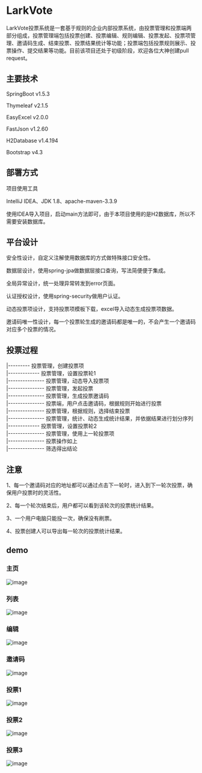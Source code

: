 # LarkVote
LarkVote投票系统是一套基于规则的企业内部投票系统，由投票管理和投票端两部分组成，投票管理端包括投票创建、投票编辑、规则编辑、投票发起、投票项管理、邀请码生成、结束投票、投票结果统计等功能；投票端包括投票规则展示、投票操作、提交结果等功能。目前该项目还处于初级阶段，欢迎各位大神创建pull request。

## 主要技术
SpringBoot v1.5.3

Thymeleaf v2.1.5

EasyExcel v2.0.0

FastJson v1.2.60

H2Database v1.4.194 

Bootstrap v4.3

## 部署方式
项目使用工具

IntelliJ IDEA、JDK 1.8、apache-maven-3.3.9

使用IDEA导入项目，启动main方法即可，由于本项目使用的是H2数据库，所以不需要安装数据库。
## 平台设计
安全性设计，自定义注解使用数据库的方式做特殊接口安全性。

数据层设计，使用spring-jpa做数据层接口查询，写法简便便于集成。

全局异常设计，统一处理异常转发到error页面。

认证授权设计，使用spring-security做用户认证。

动态投票项设计，支持投票项模板下载，excel导入动态生成投票项数据。

邀请码唯一性设计，每一个投票轮生成的邀请码都是唯一的，不会产生一个邀请码对应多个投票的情况。

## 投票过程

|--------- 投票管理，创建投票项  
|------------- 投票管理，设置投票轮1  
|--------------- 投票管理，动态导入投票项  
|--------------- 投票管理，发起投票  
|--------------- 投票管理，生成投票邀请码  
|--------------- 投票端，用户点击邀请码，根据规则开始进行投票  
|--------------- 投票管理，根据规则，选择结束投票  
|--------------- 投票管理，统计、动态生成统计结果，并依据结果进行划分序列  
|------------- 投票管理，设置投票轮2  
|--------------- 投票管理，使用上一轮投票项  
|--------------- 投票操作如上  
|--------------- 筛选得出结论  

## 注意

1、每一个邀请码对应的地址都可以通过点击下一轮时，进入到下一轮次投票，确保用户投票时的灵活性。

2、每一个轮次结束后，用户都可以看到该轮次的投票统计结果。

3、一个用户电脑只能投一次，确保没有刷票。

4、投票创建人可以导出每一轮次的投票统计结果。

## demo
### 主页
![image](https://raw.githubusercontent.com/hollykunge/Votes/master/img/home.png)
### 列表
![image](https://raw.githubusercontent.com/hollykunge/Votes/master/img/list.png)
### 编辑
![image](https://raw.githubusercontent.com/hollykunge/Votes/master/img/edit.png)
### 邀请码
![image](https://raw.githubusercontent.com/hollykunge/Votes/master/img/code.png)
### 投票1
![image](https://raw.githubusercontent.com/hollykunge/Votes/master/img/vote1.png)
### 投票2
![image](https://raw.githubusercontent.com/hollykunge/Votes/master/img/vote2.png)
### 投票3
![image](https://raw.githubusercontent.com/hollykunge/Votes/master/img/vote3.png)
